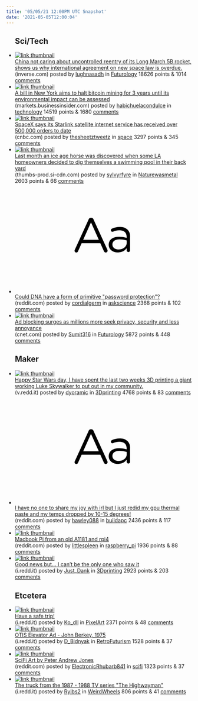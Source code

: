 ```yaml
---
title: '05/05/21 12:00PM UTC Snapshot'
date: '2021-05-05T12:00:04'
---
```

<ul>
<h2>Sci/Tech</h2>

<li><a href='https://www.inverse.com/science/long-march-5b-uncontrolled-reentry'><img src='https://b.thumbs.redditmedia.com/4qFNr-ambx_lb79rkp1UnPbUic8bGHsC-fmq0ntNUxE.jpg' alt='link thumbnail'></a><div><div class='linkTitle'><a href='https://www.inverse.com/science/long-march-5b-uncontrolled-reentry'>China not caring about uncontrolled reentry of its Long March 5B rocket, shows us why international agreement on new space law is overdue.</a></div>(inverse.com) posted by <a href='https://www.reddit.com/user/lughnasadh'>lughnasadh</a> in <a href='https://www.reddit.com/r/Futurology'>Futurology</a> 18626 points & 1014 <a href='https://www.reddit.com/r/Futurology/comments/n4tw9f/china_not_caring_about_uncontrolled_reentry_of/'>comments</a></div></li>

<li><a href='https://markets.businessinsider.com/currencies/news/new-york-ny-bill-bitcoin-mining-environment-assessment-2021-5-1030386497'><img src='https://b.thumbs.redditmedia.com/XtzSQCMmLhuS7bz52l7nqHOwY2_3EWUFsnw-OnY0CtQ.jpg' alt='link thumbnail'></a><div><div class='linkTitle'><a href='https://markets.businessinsider.com/currencies/news/new-york-ny-bill-bitcoin-mining-environment-assessment-2021-5-1030386497'>A bill in New York aims to halt bitcoin mining for 3 years until its environmental impact can be assessed</a></div>(markets.businessinsider.com) posted by <a href='https://www.reddit.com/user/habichuelacondulce'>habichuelacondulce</a> in <a href='https://www.reddit.com/r/technology'>technology</a> 14519 points & 1680 <a href='https://www.reddit.com/r/technology/comments/n53unh/a_bill_in_new_york_aims_to_halt_bitcoin_mining/'>comments</a></div></li>

<li><a href='https://www.cnbc.com/2021/05/04/spacex-over-500000-orders-for-starlink-satellite-internet-service.html'><img src='https://a.thumbs.redditmedia.com/ojvbf83Ng8ZuYBbrt_wEZVLaJDMWJylnndqcH3cHf78.jpg' alt='link thumbnail'></a><div><div class='linkTitle'><a href='https://www.cnbc.com/2021/05/04/spacex-over-500000-orders-for-starlink-satellite-internet-service.html'>SpaceX says its Starlink satellite internet service has received over 500,000 orders to date</a></div>(cnbc.com) posted by <a href='https://www.reddit.com/user/thesheetztweetz'>thesheetztweetz</a> in <a href='https://www.reddit.com/r/space'>space</a> 3297 points & 345 <a href='https://www.reddit.com/r/space/comments/n4xypi/spacex_says_its_starlink_satellite_internet/'>comments</a></div></li>

<li><a href='https://thumbs-prod.si-cdn.com/MU00UMVg2svL-8VqYJmpAKxn18A=/800x600/filters:no_upscale()/https://public-media.si-cdn.com/filer/e0/31/e0319fb4-e365-4e9e-9071-2dac7b8fc96a/ktnv_bone.jpeg'><img src='https://b.thumbs.redditmedia.com/GuKx4jEvZ8dRVGPfe5iAb1SgPsasr9fBWOc9a_fDslg.jpg' alt='link thumbnail'></a><div><div class='linkTitle'><a href='https://thumbs-prod.si-cdn.com/MU00UMVg2svL-8VqYJmpAKxn18A=/800x600/filters:no_upscale()/https://public-media.si-cdn.com/filer/e0/31/e0319fb4-e365-4e9e-9071-2dac7b8fc96a/ktnv_bone.jpeg'>Last month an ice age horse was discovered when some LA homeowners decided to dig themselves a swimming pool in their back yard</a></div>(thumbs-prod.si-cdn.com) posted by <a href='https://www.reddit.com/user/sylvyrfyre'>sylvyrfyre</a> in <a href='https://www.reddit.com/r/Naturewasmetal'>Naturewasmetal</a> 2603 points & 66 <a href='https://www.reddit.com/r/Naturewasmetal/comments/n53ynd/last_month_an_ice_age_horse_was_discovered_when/'>comments</a></div></li>

<li><a href='https://www.reddit.com/r/askscience/comments/n542n1/could_dna_have_a_form_of_primitive_password/'><svg version='1.1' viewBox='-34 -12 104 64' preserveAspectRatio='xMidYMid slice' xmlns='http://www.w3.org/2000/svg' xmlns:xlink='http://www.w3.org/1999/xlink'>
    <title>text link thumbnail</title>
    <path d='M12.19,8.84a1.45,1.45,0,0,0-1.4-1h-.12a1.46,1.46,0,0,0-1.42,1L1.14,26.56a1.29,1.29,0,0,0-.14.59,1,1,0,0,0,1,1,1.12,1.12,0,0,0,1.08-.77l2.08-4.65h11l2.08,4.59a1.24,1.24,0,0,0,1.12.83,1.08,1.08,0,0,0,1.08-1.08,1.64,1.64,0,0,0-.14-.57ZM6.08,20.71l4.59-10.22,4.6,10.22Z'>
    </path>
    <path d='M32.24,14.78A6.35,6.35,0,0,0,27.6,13.2a11.36,11.36,0,0,0-4.7,1,1,1,0,0,0-.58.89,1,1,0,0,0,.94.92,1.23,1.23,0,0,0,.39-.08,8.87,8.87,0,0,1,3.72-.81c2.7,0,4.28,1.33,4.28,3.92v.5a15.29,15.29,0,0,0-4.42-.61c-3.64,0-6.14,1.61-6.14,4.64v.05c0,2.95,2.7,4.48,5.37,4.48a6.29,6.29,0,0,0,5.19-2.48V26.9a1,1,0,0,0,1,1,1,1,0,0,0,1-1.06V19A5.71,5.71,0,0,0,32.24,14.78Zm-.56,7.7c0,2.28-2.17,3.89-4.81,3.89-1.94,0-3.61-1.06-3.61-2.86v-.06c0-1.8,1.5-3,4.2-3a15.2,15.2,0,0,1,4.22.61Z'>
    </path>
    </svg></a><div><div class='linkTitle'><a href='https://www.reddit.com/r/askscience/comments/n542n1/could_dna_have_a_form_of_primitive_password/'>Could DNA have a form of primitive "password protection"?</a></div>(reddit.com) posted by <a href='https://www.reddit.com/user/cordialgerm'>cordialgerm</a> in <a href='https://www.reddit.com/r/askscience'>askscience</a> 2368 points & 102 <a href='https://www.reddit.com/r/askscience/comments/n542n1/could_dna_have_a_form_of_primitive_password/'>comments</a></div></li>

<li><a href='https://www.cnet.com/news/ad-blocking-surges-as-millions-more-seek-privacy-security-and-less-annoyance/'><img src='https://b.thumbs.redditmedia.com/_Bamn22aX5RBM9HXS68aXRaIdF3n4VB7XINj2LMrvKo.jpg' alt='link thumbnail'></a><div><div class='linkTitle'><a href='https://www.cnet.com/news/ad-blocking-surges-as-millions-more-seek-privacy-security-and-less-annoyance/'>Ad blocking surges as millions more seek privacy, security and less annoyance</a></div>(cnet.com) posted by <a href='https://www.reddit.com/user/Sumit316'>Sumit316</a> in <a href='https://www.reddit.com/r/Futurology'>Futurology</a> 5872 points & 448 <a href='https://www.reddit.com/r/Futurology/comments/n4pzfp/ad_blocking_surges_as_millions_more_seek_privacy/'>comments</a></div></li>

<h2>Maker</h2>

<li><a href='https://v.redd.it/vfcr8aksa7x61'><img src='https://b.thumbs.redditmedia.com/ajI3og0p-r8i-mbfTyAbxhOzlEN_EH9hQzWldc8n3vY.jpg' alt='link thumbnail'></a><div><div class='linkTitle'><a href='https://v.redd.it/vfcr8aksa7x61'>Happy Star Wars day, I have spent the last two weeks 3D printing a giant working Luke Skywalker to put out in my community.</a></div>(v.redd.it) posted by <a href='https://www.reddit.com/user/dyoramic'>dyoramic</a> in <a href='https://www.reddit.com/r/3Dprinting'>3Dprinting</a> 4768 points & 83 <a href='https://www.reddit.com/r/3Dprinting/comments/n53ezr/happy_star_wars_day_i_have_spent_the_last_two/'>comments</a></div></li>

<li><a href='https://www.reddit.com/r/buildapc/comments/n52y3j/i_have_no_one_to_share_my_joy_with_irl_but_i_just/'><svg version='1.1' viewBox='-34 -12 104 64' preserveAspectRatio='xMidYMid slice' xmlns='http://www.w3.org/2000/svg' xmlns:xlink='http://www.w3.org/1999/xlink'>
    <title>text link thumbnail</title>
    <path d='M12.19,8.84a1.45,1.45,0,0,0-1.4-1h-.12a1.46,1.46,0,0,0-1.42,1L1.14,26.56a1.29,1.29,0,0,0-.14.59,1,1,0,0,0,1,1,1.12,1.12,0,0,0,1.08-.77l2.08-4.65h11l2.08,4.59a1.24,1.24,0,0,0,1.12.83,1.08,1.08,0,0,0,1.08-1.08,1.64,1.64,0,0,0-.14-.57ZM6.08,20.71l4.59-10.22,4.6,10.22Z'>
    </path>
    <path d='M32.24,14.78A6.35,6.35,0,0,0,27.6,13.2a11.36,11.36,0,0,0-4.7,1,1,1,0,0,0-.58.89,1,1,0,0,0,.94.92,1.23,1.23,0,0,0,.39-.08,8.87,8.87,0,0,1,3.72-.81c2.7,0,4.28,1.33,4.28,3.92v.5a15.29,15.29,0,0,0-4.42-.61c-3.64,0-6.14,1.61-6.14,4.64v.05c0,2.95,2.7,4.48,5.37,4.48a6.29,6.29,0,0,0,5.19-2.48V26.9a1,1,0,0,0,1,1,1,1,0,0,0,1-1.06V19A5.71,5.71,0,0,0,32.24,14.78Zm-.56,7.7c0,2.28-2.17,3.89-4.81,3.89-1.94,0-3.61-1.06-3.61-2.86v-.06c0-1.8,1.5-3,4.2-3a15.2,15.2,0,0,1,4.22.61Z'>
    </path>
    </svg></a><div><div class='linkTitle'><a href='https://www.reddit.com/r/buildapc/comments/n52y3j/i_have_no_one_to_share_my_joy_with_irl_but_i_just/'>I have no one to share my joy with irl but I just redid my gpu thermal paste and my temps dropped by 10-15 degrees!</a></div>(reddit.com) posted by <a href='https://www.reddit.com/user/hawley088'>hawley088</a> in <a href='https://www.reddit.com/r/buildapc'>buildapc</a> 2436 points & 117 <a href='https://www.reddit.com/r/buildapc/comments/n52y3j/i_have_no_one_to_share_my_joy_with_irl_but_i_just/'>comments</a></div></li>

<li><a href='https://www.reddit.com/gallery/n4xzd0'><img src='https://b.thumbs.redditmedia.com/OeygiyIgv-yOFODrXlbQWqpy3_M0AxNDTFbEwESIOUw.jpg' alt='link thumbnail'></a><div><div class='linkTitle'><a href='https://www.reddit.com/gallery/n4xzd0'>Macbook Pi from an old A1181 and rpi4</a></div>(reddit.com) posted by <a href='https://www.reddit.com/user/littlespleen'>littlespleen</a> in <a href='https://www.reddit.com/r/raspberry_pi'>raspberry_pi</a> 1936 points & 88 <a href='https://www.reddit.com/r/raspberry_pi/comments/n4xzd0/macbook_pi_from_an_old_a1181_and_rpi4/'>comments</a></div></li>

<li><a href='https://i.redd.it/rnsy7zset3x61.jpg'><img src='https://b.thumbs.redditmedia.com/If3MfkiWp92h3_IelJKRJD-5PVNRgL2y_UVrPCop-eE.jpg' alt='link thumbnail'></a><div><div class='linkTitle'><a href='https://i.redd.it/rnsy7zset3x61.jpg'>Good news but... I can’t be the only one who saw it</a></div>(i.redd.it) posted by <a href='https://www.reddit.com/user/Just_Dank'>Just_Dank</a> in <a href='https://www.reddit.com/r/3Dprinting'>3Dprinting</a> 2923 points & 203 <a href='https://www.reddit.com/r/3Dprinting/comments/n4o408/good_news_but_i_cant_be_the_only_one_who_saw_it/'>comments</a></div></li>

<h2>Etcetera</h2>

<li><a href='https://i.redd.it/hp2m9iaxu6x61.gif'><img src='https://b.thumbs.redditmedia.com/iDNGLQyxsc9cJqcGQ6UKZcYCPzr7axAhKGzKqjD2SWQ.jpg' alt='link thumbnail'></a><div><div class='linkTitle'><a href='https://i.redd.it/hp2m9iaxu6x61.gif'>Have a safe trip!</a></div>(i.redd.it) posted by <a href='https://www.reddit.com/user/Ko_dll'>Ko_dll</a> in <a href='https://www.reddit.com/r/PixelArt'>PixelArt</a> 2371 points & 48 <a href='https://www.reddit.com/r/PixelArt/comments/n51kb0/have_a_safe_trip/'>comments</a></div></li>

<li><a href='https://i.redd.it/y6vsyly7h5x61.jpg'><img src='https://b.thumbs.redditmedia.com/wFngdIRzAnw2xxgprv2jXJJQ9hF4MlLWAKXD4Wgyoek.jpg' alt='link thumbnail'></a><div><div class='linkTitle'><a href='https://i.redd.it/y6vsyly7h5x61.jpg'>OTIS Elevator Ad - John Berkey, 1975</a></div>(i.redd.it) posted by <a href='https://www.reddit.com/user/D_Bidnyak'>D_Bidnyak</a> in <a href='https://www.reddit.com/r/RetroFuturism'>RetroFuturism</a> 1528 points & 37 <a href='https://www.reddit.com/r/RetroFuturism/comments/n4uyn0/otis_elevator_ad_john_berkey_1975/'>comments</a></div></li>

<li><a href='https://www.reddit.com/gallery/n4n7tc'><img src='https://b.thumbs.redditmedia.com/1RT0qJoaoTknScxT7oSNcAK_ZaPGtRxUtaRPD8g6X1U.jpg' alt='link thumbnail'></a><div><div class='linkTitle'><a href='https://www.reddit.com/gallery/n4n7tc'>SciFi Art by Peter Andrew Jones</a></div>(reddit.com) posted by <a href='https://www.reddit.com/user/ElectronicRhubarb841'>ElectronicRhubarb841</a> in <a href='https://www.reddit.com/r/scifi'>scifi</a> 1323 points & 37 <a href='https://www.reddit.com/r/scifi/comments/n4n7tc/scifi_art_by_peter_andrew_jones/'>comments</a></div></li>

<li><a href='https://i.redd.it/vr9wndq0k7x61.jpg'><img src='https://b.thumbs.redditmedia.com/OYubSXwHT-lzKpKf4UYMSHXR38OgO_NFXzueHIaZ2PA.jpg' alt='link thumbnail'></a><div><div class='linkTitle'><a href='https://i.redd.it/vr9wndq0k7x61.jpg'>The truck from the 1987 - 1988 TV series "The Highwayman"</a></div>(i.redd.it) posted by <a href='https://www.reddit.com/user/Ryibs2'>Ryibs2</a> in <a href='https://www.reddit.com/r/WeirdWheels'>WeirdWheels</a> 806 points & 41 <a href='https://www.reddit.com/r/WeirdWheels/comments/n54ddo/the_truck_from_the_1987_1988_tv_series_the/'>comments</a></div></li>

</ul>

